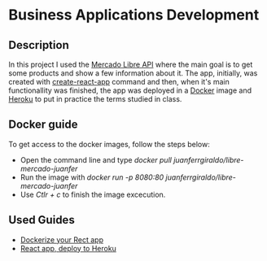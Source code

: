 **Business Applications Development**
=============
**Description**
---------------
In this project I used the [Mercado Libre API](https://developers.mercadolibre.com/en_us/items-and-searches#close) where the main goal is to get some products and show a few information about it.
The app, initially, was created with [create-react-app](https://github.com/facebook/create-react-app) command and then, when it's main functionallity was finished, the app was deployed in a [Docker](https://hub.docker.com/r/juanferrgiraldo/libre-mercado-juanfer/) image and [Heroku](https://libre-mercado-juanfer.herokuapp.com/) to put in practice the terms studied in class.

**Docker guide**
---------------
To get access to the docker images, follow the steps below:
* Open the command line and type *docker pull juanferrgiraldo/libre-mercado-juanfer*
* Run the image with *docker run -p 8080:80 juanferrgiraldo/libre-mercado-juanfer*
* Use *Ctlr + c* to finish the image excecution.

**Used Guides**
---------------
* [Dockerize your Rect app](https://hackernoon.com/so-you-want-to-dockerize-your-react-app-64fbbb74c217)
* [React app, deploy to Heroku](https://medium.com/@ianposton2/create-react-app-deploy-to-heroku-7c3c03f34382)
